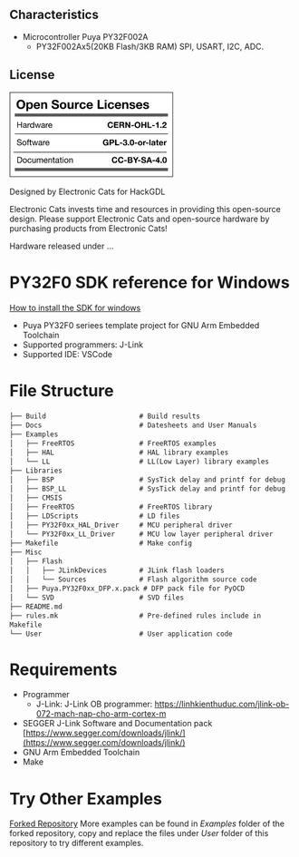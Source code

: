 ## Characteristics

* Microcontroller Puya PY32F002A    
  * PY32F002Ax5(20KB Flash/3KB RAM) SPI, USART, I2C, ADC.

## License
<a>
  <img src="https://github.com/ElectronicCats/AjoloteBoard/raw/master/OpenSourceLicense.png" height="150" />
</a>

Designed by Electronic Cats for HackGDL

Electronic Cats invests time and resources in providing this open-source design. Please support Electronic Cats and open-source hardware by purchasing products from Electronic Cats!

Hardware released under ...

# PY32F0 SDK reference for Windows

[How to install the SDK for windows](https://github.com/ElectronicCats/puya-projects)

* Puya PY32F0 seriees template project for GNU Arm Embedded Toolchain
* Supported programmers: J-Link
* Supported IDE: VSCode

# File Structure

```
├── Build                       # Build results
├── Docs                        # Datesheets and User Manuals
├── Examples
│   ├── FreeRTOS                # FreeRTOS examples
│   ├── HAL                     # HAL library examples
│   └── LL                      # LL(Low Layer) library examples
├── Libraries
│   ├── BSP                     # SysTick delay and printf for debug
│   ├── BSP_LL                  # SysTick delay and printf for debug
│   ├── CMSIS
│   ├── FreeRTOS                # FreeRTOS library
│   ├── LDScripts               # LD files
│   ├── PY32F0xx_HAL_Driver     # MCU peripheral driver
│   └── PY32F0xx_LL_Driver      # MCU low layer peripheral driver
├── Makefile                    # Make config
├── Misc
│   ├── Flash
│   │   ├── JLinkDevices        # JLink flash loaders
│   │   └── Sources             # Flash algorithm source code
│   ├── Puya.PY32F0xx_DFP.x.pack # DFP pack file for PyOCD
│   └── SVD                     # SVD files
├── README.md
├── rules.mk                    # Pre-defined rules include in Makefile 
└── User                        # User application code
```

# Requirements

* Programmer
  * J-Link: J-Link OB programmer: https://linhkienthuduc.com/jlink-ob-072-mach-nap-cho-arm-cortex-m
* SEGGER J-Link Software and Documentation pack [https://www.segger.com/downloads/jlink/](https://www.segger.com/downloads/jlink/)
* GNU Arm Embedded Toolchain
* Make 

# Try Other Examples

[Forked Repository](https://github.com/IOsetting/py32f0-template)
More examples can be found in *Examples* folder of the forked repository, copy and replace the files under *User* folder of this repository to try different examples.
